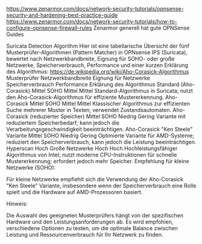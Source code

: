 https://www.zenarmor.com/docs/network-security-tutorials/opnsense-security-and-hardening-best-practice-guide
https://www.zenarmor.com/docs/network-security-tutorials/how-to-configure-opnsense-firewall-rules
Zenarmor generell hat gute OPNSense Guides

Suricata Detection Algorithm
​Hier ist eine tabellarische Übersicht der fünf Musterprüfer-Algorithmen (Pattern Matcher) in OPNsense IPS (Suricata), bewertet nach Netzwerkbandbreite, Eignung für SOHO- oder große Netzwerke, Speicherverbrauch, Performance und einer kurzen Erklärung des Algorithmus:​
https://de.wikipedia.org/wiki/Aho-Corasick-Algorithmus
Musterprüfer	Netzwerkbandbreite	Eignung für Netzwerke	Speicherverbrauch	Performance	Erklärung des Algorithmus
Standard (Aho-Corasick)	Mittel	SOHO	Mittel	Mittel	Standard-Algorithmus in Suricata; nutzt den Aho-Corasick-Algorithmus für effiziente Mustererkennung.
Aho-Corasick	Mittel	SOHO	Mittel	Mittel	Klassischer Algorithmus zur effizienten Suche mehrerer Muster in Texten; verwendet Zustandsautomaten.
Aho-Corasick (reduzierter Speicher)	Mittel	SOHO	Niedrig	Gering	Variante mit reduziertem Speicherbedarf; kann jedoch die Verarbeitungsgeschwindigkeit beeinträchtigen.
Aho-Corasick "Ken Steele" Variante	Mittel	SOHO	Niedrig	Gering	Optimierte Variante für AMD-Systeme; reduziert den Speicherverbrauch, kann jedoch die Leistung beeinträchtigen.
Hyperscan	Hoch	Große Netzwerke	Hoch	Hoch	Hochleistungsfähiger Algorithmus von Intel; nutzt moderne CPU-Instruktionen für schnelle Mustererkennung; erfordert jedoch mehr Speicher.
Empfehlung für kleine Netzwerke (SOHO):

Für kleine Netzwerke empfiehlt sich die Verwendung der Aho-Corasick "Ken Steele" Variante, insbesondere wenn der Speicherverbrauch eine Rolle spielt und die Hardware auf AMD-Prozessoren basiert. ​

Hinweis:

Die Auswahl des geeigneten Musterprüfers hängt von der spezifischen Hardware und den Leistungsanforderungen ab. Es wird empfohlen, verschiedene Optionen zu testen, um die optimale Balance zwischen Leistung und Ressourcenverbrauch für Ihr Netzwerk zu finden.